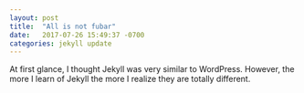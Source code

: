 ```yaml
---
layout: post
title:  "All is not fubar"
date:   2017-07-26 15:49:37 -0700
categories: jekyll update
---
```


At first glance, I thought Jekyll was very similar to WordPress. However, the more I learn of Jekyll the more I realize they are totally different. 
